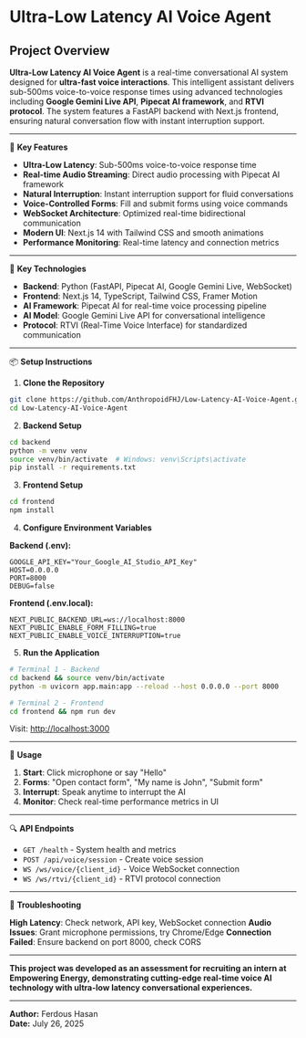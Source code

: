 # Ultra-Low Latency AI Voice Agent

## Project Overview

**Ultra-Low Latency AI Voice Agent** is a real-time conversational AI system designed for **ultra-fast voice interactions**. This intelligent assistant delivers sub-500ms voice-to-voice response times using advanced technologies including **Google Gemini Live API**, **Pipecat AI framework**, and **RTVI protocol**. The system features a FastAPI backend with Next.js frontend, ensuring natural conversation flow with instant interruption support.

---

🌟 **Key Features**

* **Ultra-Low Latency**: Sub-500ms voice-to-voice response time
* **Real-time Audio Streaming**: Direct audio processing with Pipecat AI framework
* **Natural Interruption**: Instant interruption support for fluid conversations
* **Voice-Controlled Forms**: Fill and submit forms using voice commands
* **WebSocket Architecture**: Optimized real-time bidirectional communication
* **Modern UI**: Next.js 14 with Tailwind CSS and smooth animations
* **Performance Monitoring**: Real-time latency and connection metrics

---

🔧 **Key Technologies**

* **Backend**: Python (FastAPI, Pipecat AI, Google Gemini Live, WebSocket)
* **Frontend**: Next.js 14, TypeScript, Tailwind CSS, Framer Motion
* **AI Framework**: Pipecat AI for real-time voice processing pipeline
* **AI Model**: Google Gemini Live API for conversational intelligence
* **Protocol**: RTVI (Real-Time Voice Interface) for standardized communication

---

📦 **Setup Instructions**

1. **Clone the Repository**
```bash
git clone https://github.com/AnthropoidFHJ/Low-Latency-AI-Voice-Agent.git
cd Low-Latency-AI-Voice-Agent
```

2. **Backend Setup**
```bash
cd backend
python -m venv venv
source venv/bin/activate  # Windows: venv\Scripts\activate
pip install -r requirements.txt
```

3. **Frontend Setup**
```bash
cd frontend
npm install
```

4. **Configure Environment Variables**

**Backend (.env):**
```env
GOOGLE_API_KEY="Your_Google_AI_Studio_API_Key"
HOST=0.0.0.0
PORT=8000
DEBUG=false
```

**Frontend (.env.local):**
```env
NEXT_PUBLIC_BACKEND_URL=ws://localhost:8000
NEXT_PUBLIC_ENABLE_FORM_FILLING=true
NEXT_PUBLIC_ENABLE_VOICE_INTERRUPTION=true
```

5. **Run the Application**

```bash
# Terminal 1 - Backend
cd backend && source venv/bin/activate
python -m uvicorn app.main:app --reload --host 0.0.0.0 --port 8000

# Terminal 2 - Frontend  
cd frontend && npm run dev
```

Visit: [http://localhost:3000](http://localhost:3000)

---

🎤 **Usage**

1. **Start**: Click microphone or say "Hello"
2. **Forms**: "Open contact form", "My name is John", "Submit form"
3. **Interrupt**: Speak anytime to interrupt the AI
4. **Monitor**: Check real-time performance metrics in UI

---

🔍 **API Endpoints**

- `GET /health` - System health and metrics
- `POST /api/voice/session` - Create voice session
- `WS /ws/voice/{client_id}` - Voice WebSocket connection
- `WS /ws/rtvi/{client_id}` - RTVI protocol connection

---

🐛 **Troubleshooting**

**High Latency**: Check network, API key, WebSocket connection
**Audio Issues**: Grant microphone permissions, try Chrome/Edge
**Connection Failed**: Ensure backend on port 8000, check CORS

---

**This project was developed as an assessment for recruiting an intern at Empowering Energy, demonstrating cutting-edge real-time voice AI technology with ultra-low latency conversational experiences.**

---

**Author:** Ferdous Hasan  
**Date:** July 26, 2025

